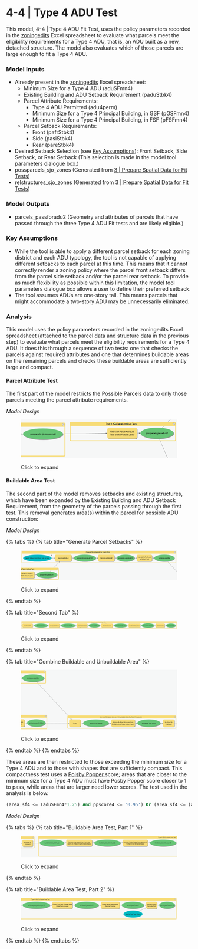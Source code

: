 # 4-4 | Type 4 ADU Test

This model, 4-4 | Type 4 ADU Fit Test, uses the policy parameters recorded in the [zoningedits](../../analysis-preparation/tabular-inputs/#tabular-inputs) Excel spreadsheet to evaluate what parcels meet the eligibility requirements for a Type 4 ADU, that is, an ADU built as a new, detached structure. The model also evaluates which of those parcels are large enough to fit a Type 4 ADU.

### Model Inputs

* Already present in the [zoningedits](../../analysis-preparation/tabular-inputs/) Excel spreadsheet:
  * Minimum Size for a Type 4 ADU (aduSFmn4)
  * Existing Building and ADU Setback Requirement (paduStbk4)
  * Parcel Attribute Requirements:&#x20;
    * Type 4 ADU Permitted (adu4perm)
    * Minimum Size for a Type 4 Principal Building, in GSF (pGSFmn4)
    * Minimum Size for a Type 4 Principal Building, in FSF (pFSFmn4)
  * Parcel Setback Requirements:&#x20;
    * Front (pafrStbk4)
    * Side (pasiStbk4)
    * Rear (pareStbk4)
* Desired Setback Selection (see [Key Assumptions](4-4-or-type-4-adu-test.md#key-assumptions)): Front Setback, Side Setback, or Rear Setback (This selection is made in the model tool parameters dialogue box.)
* possparcels\_sjo\_zones (Generated from [3 | Prepare Spatial Data for Fit Tests](../3-or-prepare-spatial-data-for-fit-tests.md))
* relstructures\_sjo\_zones (Generated from [3 | Prepare Spatial Data for Fit Tests](../3-or-prepare-spatial-data-for-fit-tests.md))

### Model Outputs

* parcels\_passforadu2 (Geometry and attributes of parcels that have passed through the three Type 4 ADU Fit tests and are likely eligible.)&#x20;

### Key Assumptions

* While the tool is able to apply a different parcel setback for each zoning district and each ADU typology, the tool is not capable of applying different setbacks to each parcel at this time. This means that it cannot correctly render a zoning policy where the parcel front setback differs from the parcel side setback and/or the parcel rear setback. To provide as much flexibility as possible within this limitation, the model tool parameters dialogue box allows a user to define their preferred setback.
* The tool assumes ADUs are one-story tall. This means parcels that might accommodate a two-story ADU may be unnecessarily eliminated.

### Analysis

This model uses the policy parameters recorded in the zoningedits Excel spreadsheet (attached to the parcel data and structure data in the previous step) to evaluate what parcels meet the eligibility requirements for a Type 4 ADU. It does this through a sequence of two tests: one that checks the parcels against required attributes and one that determines buildable areas on the remaining parcels and checks these buildable areas are sufficiently large and compact.

#### Parcel Attribute Test

The first part of the model restricts the Possible Parcels data to only those parcels meeting the parcel attribute requirements.&#x20;

_Model Design_

<figure><img src="../../.gitbook/assets/image (6) (2).png" alt=""><figcaption><p>Click to expand</p></figcaption></figure>

#### Buildable Area Test

The second part of the model removes setbacks and existing structures, which have been expanded by the Existing Building and ADU Setback Requirement, from the geometry of the parcels passing through the first test. This removal generates area(s) within the parcel for possible ADU construction:

_Model Design_

{% tabs %}
{% tab title="Generate Parcel Setbacks" %}
<figure><img src="../../.gitbook/assets/image (12).png" alt=""><figcaption><p>Click to expand</p></figcaption></figure>
{% endtab %}

{% tab title="Second Tab" %}
<figure><img src="../../.gitbook/assets/image (11).png" alt=""><figcaption><p>Click to expand</p></figcaption></figure>
{% endtab %}

{% tab title="Combine Buildable and Unbuildable Area" %}
<figure><img src="../../.gitbook/assets/image (15).png" alt=""><figcaption><p>Click to expand</p></figcaption></figure>
{% endtab %}
{% endtabs %}

These areas are then restricted to those exceeding the minimum size for a Type 4 ADU and to those with shapes that are sufficiently compact. This compactness test uses a [Polsby Popper ](https://en.wikipedia.org/wiki/Polsby%E2%80%93Popper\_test)score; areas that are closer to the minimum size for a Type 4 ADU must have Posby Popper score closer to 1 to pass, while areas that are larger need lower scores. The test used in the analysis is below.

```sql
(area_sf4 <= (aduSFmn4*1.25) And ppscore4 <= '0.95') Or (area_sf4 <= (aduSFmn4*1.5) And ppscore4 <= '0.85') Or (area_sf4 <= (aduSFmn4*1.75) And ppscore4 <= '0.75') Or (area_sf4 <= (aduSFmn4*2.0) And ppscore4 <= '0.5') Or (area_sf4 <= (aduSFmn4*2.25) And ppscore4 <= '0.25') Or (area_sf4 <= (aduSFmn4*2.5) And ppscore4 <= '0.15') Or (area_sf4 <= (aduSFmn4* 3) And ppscore4 <= '0.10')
```

_Model Design_

{% tabs %}
{% tab title="Buildable Area Test, Part 1" %}
<figure><img src="../../.gitbook/assets/image (16).png" alt=""><figcaption><p>Click to expand</p></figcaption></figure>
{% endtab %}

{% tab title="Buildable Area Test, Part 2" %}
<figure><img src="../../.gitbook/assets/image (2) (2).png" alt=""><figcaption><p>Click to expand</p></figcaption></figure>
{% endtab %}
{% endtabs %}
